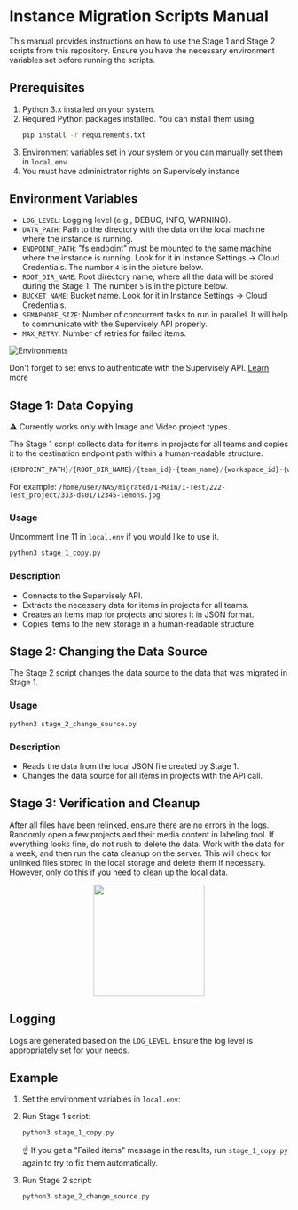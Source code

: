 # Instance Migration Scripts Manual

This manual provides instructions on how to use the Stage 1 and Stage 2 scripts from this repository.
Ensure you have the necessary environment variables set before running the scripts.

## Prerequisites

1. Python 3.x installed on your system.
2. Required Python packages installed. You can install them using:
    ```sh
    pip install -r requirements.txt
    ```
3. Environment variables set in your system or you can manually set them in `local.env`.
4. You must have administrator rights on Supervisely instance

## Environment Variables

-   `LOG_LEVEL`: Logging level (e.g., DEBUG, INFO, WARNING).
-   `DATA_PATH`: Path to the directory with the data on the local machine where the instance is running.
-   `ENDPOINT_PATH`: "fs endpoint" must be mounted to the same machine where the instance is running. Look for it in Instance Settings -> Cloud Credentials. The number `4` is in the picture below.
-   `ROOT_DIR_NAME`: Root directory name, where all the data will be stored during the Stage 1. The number `5` is in the picture below.
-   `BUCKET_NAME`: Bucket name. Look for it in Instance Settings -> Cloud Credentials.
-   `SEMAPHORE_SIZE`: Number of concurrent tasks to run in parallel. It will help to communicate with the Supervisely API properly.
-   `MAX_RETRY`: Number of retries for failed items.

  ![Environments](https://github.com/user-attachments/assets/be4e80c8-e38b-490f-8ef3-07304a5470b1)
  
Don't forget to set envs to authenticate with the Supervisely API. [Learn more](https://developer.supervisely.com/getting-started/basics-of-authentication)



## Stage 1: Data Copying

⚠️ Currently works only with Image and Video project types.

The Stage 1 script collects data for items in projects for all teams and copies it to the destination endpoint path within a human-readable structure.

```python
{ENDPOINT_PATH}/{ROOT_DIR_NAME}/{team_id}-{team_name}/{workspace_id}-{workspace_name}/{project_id}-{project_name}/{dataset_id}-{dataset_name}/{item_id}-{item_name}
```

For example: `/home/user/NAS/migrated/1-Main/1-Test/222-Test_project/333-ds01/12345-lemons.jpg`

### Usage

Uncomment line 11 in `local.env` if you would like to use it.

```sh
python3 stage_1_copy.py
```

### Description

-   Connects to the Supervisely API.
-   Extracts the necessary data for items in projects for all teams.
-   Creates an items map for projects and stores it in JSON format.
-   Copies items to the new storage in a human-readable structure.

## Stage 2: Changing the Data Source

The Stage 2 script changes the data source to the data that was migrated in Stage 1.

### Usage

```sh
python3 stage_2_change_source.py
```

### Description

-   Reads the data from the local JSON file created by Stage 1.
-   Changes the data source for all items in projects with the API call.

## Stage 3: Verification and Cleanup

After all files have been relinked, ensure there are no errors in the logs. Randomly open a few projects and their media content in labeling tool.
If everything looks fine, do not rush to delete the data. Work with the data for a week, and then run the data cleanup on the server. This will check for unlinked files stored in the local storage and delete them if necessary. However, only do this if you need to clean up the local data.

<p align="center">
<img src="https://github.com/user-attachments/assets/01b0b5f7-459a-41bf-afd1-6d6d3c7cc748" width="200">
</p>

## Logging

Logs are generated based on the `LOG_LEVEL`. Ensure the log level is appropriately set for your needs.

## Example

1. Set the environment variables in `local.env`:

2. Run Stage 1 script:

    ```sh
    python3 stage_1_copy.py
    ```

    ☝️ If you get a "Failed items" message in the results, run `stage_1_copy.py` again to try to fix them automatically.

3. Run Stage 2 script:
    ```sh
    python3 stage_2_change_source.py
    ```
